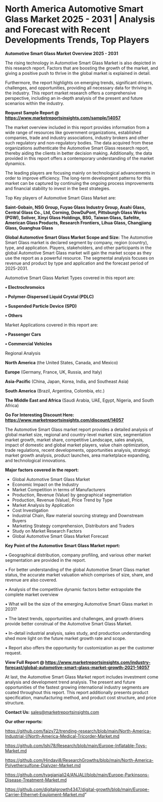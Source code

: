  # North America Automotive Smart Glass Market 2025 - 2031 | Analysis and Forecast with Recent Developments Trends, Top Players

<Strong> Automotive Smart Glass Market Overview 2025 - 2031</strong>

The rising technology in Automotive Smart Glass Market is also depicted in this research report. Factors that are boosting the growth of the market, and giving a positive push to thrive in the global market is explained in detail.

Furthermore, the report highlights on emerging trends, significant drivers, challenges, and opportunities, providing all necessary data for thriving in the industry. This report market research offers a comprehensive perspective, including an in-depth analysis of the present and future scenarios within the industry.

<strong>Request Sample Report @ <a href=https://www.marketreportsinsights.com/sample/14057>https://www.marketreportsinsights.com/sample/14057</a></strong>

The market overview included in this report provides information from a wide range of resources like government organizations, established companies, trade and industry associations, industry brokers and other such regulatory and non-regulatory bodies. The data acquired from these organizations authenticate the Automotive Smart Glass research report, thereby aiding the clients in better decision making. Additionally, the data provided in this report offers a contemporary understanding of the market dynamics.

The leading players are focusing mainly on technological advancements in order to improve efficiency. The long-term development patterns for this market can be captured by continuing the ongoing process improvements and financial stability to invest in the best strategies.

Top Key players of Automotive Smart Glass Market are:

<strong>Saint-Gobain, NSG Group, Fuyao Glass Industry Group, Asahi Glass, Central Glass Co., Ltd, Corning, DowDuPont, Pittsburgh Glass Works (PGW), Soliver, Xinyi Glass Holdings, BSG, Taiwan Glass, Safelite, American Glass Products, Research Frontiers, Lihua Glass, Changjiang Glass, Guanghua Glass</strong>

<strong><b>Global Automotive Smart Glass Market Scope and Size:</b></strong>
The Automotive Smart Glass market is declared segment by company, region (country), type, and application. Players, stakeholders, and other participants in the global Automotive Smart Glass market will gain the market scope as they use the report as a powerful resource. The segmental analysis focuses on revenue and product by type and application and the forecast period of 2025-2031.

Automotive Smart Glass Market Types covered in this report are:

<strong>• Electrochromoics

• Polymer-Dispersed Liquid Crystal (PDLC)

• Suspended Particle Device (SPD)

• Others</strong>

Market Applications covered in this report are:

<strong>• Passenger Cars

• Commercial Vehicles</strong> 

Regional Analysis

<strong>North America</strong> (the United States, Canada, and Mexico)

<strong>Europe</strong> (Germany, France, UK, Russia, and Italy)

<strong>Asia-Pacific</strong> (China, Japan, Korea, India, and Southeast Asia)

<strong>South America</strong> (Brazil, Argentina, Colombia, etc.)

<strong>The Middle East and Africa</strong> (Saudi Arabia, UAE, Egypt, Nigeria, and South Africa)

<strong>Go For Interesting Discount Here: <a href=https://www.marketreportsinsights.com/discount/14057>https://www.marketreportsinsights.com/discount/14057</a></strong>

The Automotive Smart Glass market report provides a detailed analysis of global market size, regional and country-level market size, segmentation market growth, market share, competitive Landscape, sales analysis, impact of domestic and global market players, value chain optimization, trade regulations, recent developments, opportunities analysis, strategic market growth analysis, product launches, area marketplace expanding, and technological innovations.

<strong><b>Major factors covered in the report:</b></strong>
<ul>
  <li>Global Automotive Smart Glass Market </li>
  <li>Economic Impact on the Industry</li>
  <li>Market Competition in terms of Manufacturers</li>
  <li>Production, Revenue (Value) by geographical segmentation</li>
  <li>Production, Revenue (Value), Price Trend by Type</li>
  <li>Market Analysis by Application</li>
  <li>Cost Investigation</li>
  <li>Industrial Chain, Raw material sourcing strategy and Downstream Buyers</li>
  <li>Marketing Strategy comprehension, Distributors and Traders</li>
  <li>Study on Market Research Factors</li>
  <li>Global Automotive Smart Glass Market Forecast</li>
</ul>

<strong><b>Key Point of the Automotive Smart Glass Market report:</b></strong>

• Geographical distribution, company profiling, and various other market segmentation are provided in the report.

• For better understanding of the global Automotive Smart Glass market status, the accurate market valuation which comprises of size, share, and revenue are also covered.

• Analysis of the competitive dynamic factors better extrapolate the complete market overview

• What will be the size of the emerging Automotive Smart Glass market in 2031?

• The latest trends, opportunities and challenges, and growth drivers provide better construal of the Automotive Smart Glass Market.

• In-detail industrial analysis, sales study, and production understanding shed more light on the future market growth rate and scope.

• Report also offers the opportunity for customization as per the customer request.

<strong><b>View Full Report @ <a href=https://www.marketreportsinsights.com/industry-forecast/global-automotive-smart-glass-market-growth-2021-14057>https://www.marketreportsinsights.com/industry-forecast/global-automotive-smart-glass-market-growth-2021-14057</a></b></strong>


At last, the Automotive Smart Glass Market report includes investment come analysis and development trend analysis. The present and future opportunities of the fastest growing international industry segments are coated throughout this report. This report additionally presents product specification, manufacturing method, and product cost structure, and price structure.

<strong>Contact Us:</strong>
sales@marketreportsinsights.com

<strong>Our other reports:</strong>

<a href=https://github.com/faizy72/trending-research/blob/main/North-America-Industrial-I/North-America-Medical-Tricorder-Market.md>https://github.com/faizy72/trending-research/blob/main/North-America-Industrial-I/North-America-Medical-Tricorder-Market.md</a>

<a href=https://github.com/Ishi78/Research/blob/main/Europe-Inflatable-Toys-Market.md>https://github.com/Ishi78/Research/blob/main/Europe-Inflatable-Toys-Market.md</a>

<a href=https://github.com/Hindavi8/ResearchGrowths/blob/main/North-America-Polyethersulfone-Dialyzer-Market.md>https://github.com/Hindavi8/ResearchGrowths/blob/main/North-America-Polyethersulfone-Dialyzer-Market.md</a>

<a href=https://github.com/tyagianjali24/ANJALI/blob/main/Europe-Parkinsons-Disease-Treatment-Market.md>https://github.com/tyagianjali24/ANJALI/blob/main/Europe-Parkinsons-Disease-Treatment-Market.md</a>

<a href=https://github.com/digitalgrowth4347/digital-growth/blob/main/Europe-Carrier-Ethernet-Equipment-Market.md>https://github.com/digitalgrowth4347/digital-growth/blob/main/Europe-Carrier-Ethernet-Equipment-Market.md</a>"
